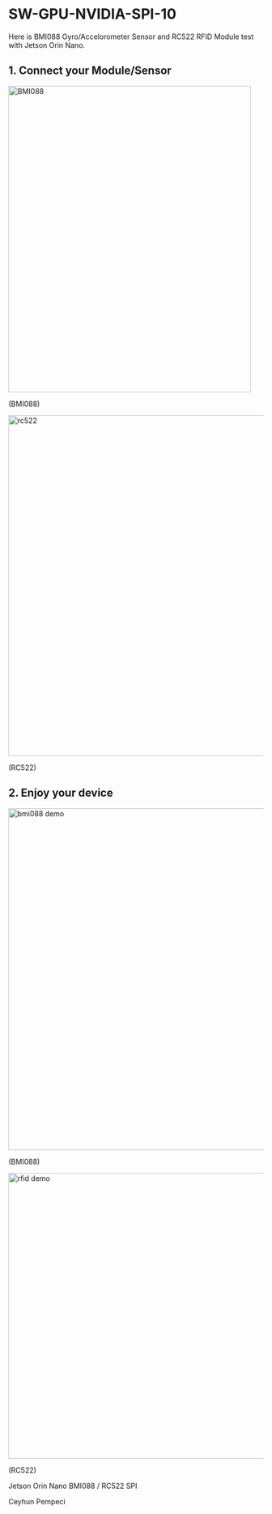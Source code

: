 # SW-GPU-NVIDIA-SPI-10

Here is BMI088 Gyro/Accelorometer Sensor and RC522 RFID Module test with Jetson Orin Nano.

## 1. Connect your Module/Sensor


<img width="479" height="605" alt="BMI088" src="https://github.com/user-attachments/assets/7b1015fd-be2c-45f9-8639-ffaccec549b3" />

(BMI088)

<img width="512" height="673" alt="rc522" src="https://github.com/user-attachments/assets/49447940-d892-4183-b7d4-1e7f3e2b2ad2" />

(RC522)

## 2. Enjoy your device

<img width="834" height="675" alt="bmi088 demo" src="https://github.com/user-attachments/assets/8d2025c2-1a8b-45ea-aa6b-5d612e1bc28d" />

(BMI088)

<img width="842" height="564" alt="rfid demo" src="https://github.com/user-attachments/assets/68aa1e93-fa80-4b96-9b35-06d7f575ff7c" />

(RC522)

Jetson Orin Nano BMI088 / RC522 SPI

Ceyhun Pempeci
